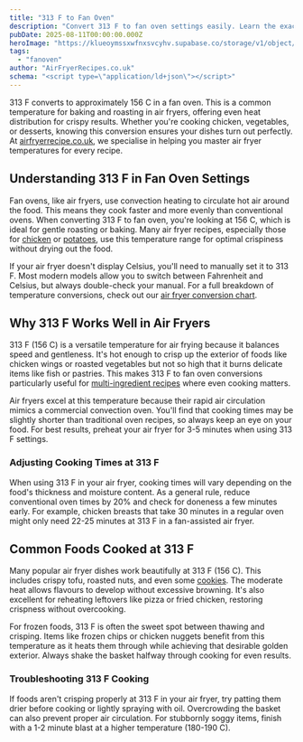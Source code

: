 ```yaml
---
title: "313 F to Fan Oven"
description: "Convert 313 F to fan oven settings easily. Learn the exact temperature conversion for air fryers and fan ovens with our simple guide."
pubDate: 2025-08-11T00:00:00.000Z
heroImage: "https://klueoymssxwfnxsvcyhv.supabase.co/storage/v1/object/public/md/313-f-to-fan-oven-8da5b6e2.png"
tags:
  - "fanoven"
author: "AirFryerRecipes.co.uk"
schema: "<script type=\"application/ld+json\"></script>"
---
```


<p>313 F converts to approximately 156 C in a fan oven. This is a common temperature for baking and roasting in air fryers, offering even heat distribution for crispy results. Whether you're cooking chicken, vegetables, or desserts, knowing this conversion ensures your dishes turn out perfectly. At <a href=https://www.airfryerrecipe.co.uk>airfryerrecipe.co.uk</a>, we specialise in helping you master air fryer temperatures for every recipe.</p>

<h2>Understanding 313 F in Fan Oven Settings</h2>
<p>Fan ovens, like air fryers, use convection heating to circulate hot air around the food. This means they cook faster and more evenly than conventional ovens. When converting 313 F to fan oven, you're looking at 156 C, which is ideal for gentle roasting or baking. Many air fryer recipes, especially those for <a href=https://www.airfryerrecipe.co.uk/recipe-category/chicken>chicken</a> or <a href=https://www.airfryerrecipe.co.uk/recipe-category/potatoes>potatoes</a>, use this temperature range for optimal crispiness without drying out the food.</p>
<p>If your air fryer doesn't display Celsius, you'll need to manually set it to 313 F. Most modern models allow you to switch between Fahrenheit and Celsius, but always double-check your manual. For a full breakdown of temperature conversions, check out our <a href=https://www.airfryerrecipe.co.uk/air-fryer-conversion-chart>air fryer conversion chart</a>.</p>

<h2>Why 313 F Works Well in Air Fryers</h2>
<p>313 F (156 C) is a versatile temperature for air frying because it balances speed and gentleness. It's hot enough to crisp up the exterior of foods like chicken wings or roasted vegetables but not so high that it burns delicate items like fish or pastries. This makes 313 F to fan oven conversions particularly useful for <a href=https://www.airfryerrecipe.co.uk/recipes>multi-ingredient recipes</a> where even cooking matters.</p>
<p>Air fryers excel at this temperature because their rapid air circulation mimics a commercial convection oven. You'll find that cooking times may be slightly shorter than traditional oven recipes, so always keep an eye on your food. For best results, preheat your air fryer for 3-5 minutes when using 313 F settings.</p>

<h3>Adjusting Cooking Times at 313 F</h3>
<p>When using 313 F in your air fryer, cooking times will vary depending on the food's thickness and moisture content. As a general rule, reduce conventional oven times by 20% and check for doneness a few minutes early. For example, chicken breasts that take 30 minutes in a regular oven might only need 22-25 minutes at 313 F in a fan-assisted air fryer.</p>

<h2>Common Foods Cooked at 313 F</h2>
<p>Many popular air fryer dishes work beautifully at 313 F (156 C). This includes crispy tofu, roasted nuts, and even some <a href=https://www.airfryerrecipe.co.uk/recipe-category/cookies>cookies</a>. The moderate heat allows flavours to develop without excessive browning. It's also excellent for reheating leftovers like pizza or fried chicken, restoring crispness without overcooking.</p>
<p>For frozen foods, 313 F is often the sweet spot between thawing and crisping. Items like frozen chips or chicken nuggets benefit from this temperature as it heats them through while achieving that desirable golden exterior. Always shake the basket halfway through cooking for even results.</p>

<h3>Troubleshooting 313 F Cooking</h3>
<p>If foods aren't crisping properly at 313 F in your air fryer, try patting them drier before cooking or lightly spraying with oil. Overcrowding the basket can also prevent proper air circulation. For stubbornly soggy items, finish with a 1-2 minute blast at a higher temperature (180-190 C).</p>
